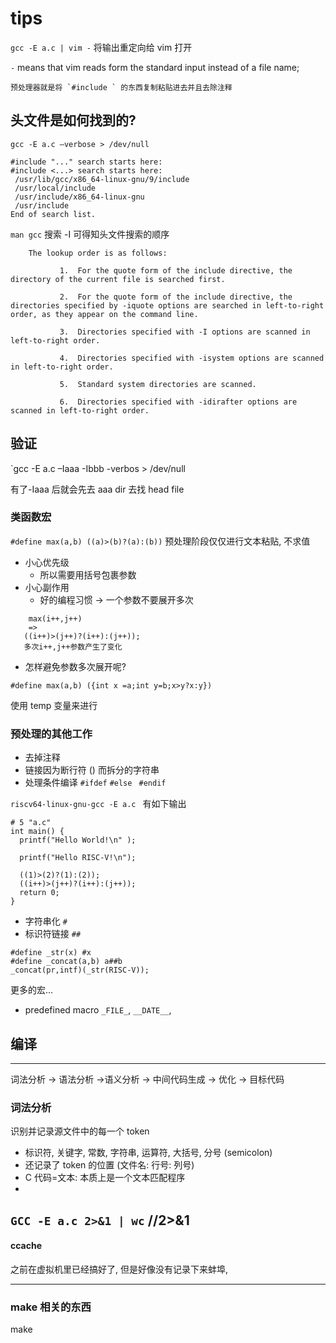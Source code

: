 # tips
`gcc -E a.c | vim -` 将输出重定向给 vim 打开

`-` means that vim reads form the standard input instead of a file name;

	预处理器就是将 `#include ` 的东西复制粘贴进去并且去除注释
## 头文件是如何找到的?
`gcc -E a.c –verbose > /dev/null`
```
#include "..." search starts here:
#include <...> search starts here:
 /usr/lib/gcc/x86_64-linux-gnu/9/include
 /usr/local/include
 /usr/include/x86_64-linux-gnu
 /usr/include
End of search list.
```

`man gcc` 搜索 -I 可得知头文件搜索的顺序

```
    The lookup order is as follows:

           1.  For the quote form of the include directive, the directory of the current file is searched first.

           2.  For the quote form of the include directive, the directories specified by -iquote options are searched in left-to-right order, as they appear on the command line.

           3.  Directories specified with -I options are scanned in left-to-right order.

           4.  Directories specified with -isystem options are scanned in left-to-right order.

           5.  Standard system directories are scanned.

           6.  Directories specified with -idirafter options are scanned in left-to-right order.
```

## 验证

`gcc -E a.c –Iaaa -Ibbb -verbos > /dev/null

有了-Iaaa 后就会先去 aaa dir 去找 head file


### 类函数宏
`#define max(a,b) ((a)>(b)?(a):(b))`
预处理阶段仅仅进行文本粘贴, 不求值
+ 小心优先级
	+ 所以需要用括号包裹参数
+ 小心副作用
	+ 好的编程习惯 -> 一个参数不要展开多次
	
```
	max(i++,j++)
	=>
   ((i++)>(j++)?(i++):(j++));
   多次i++,j++参数产生了变化
```

+ 怎样避免参数多次展开呢?
```
#define max(a,b) ({int x =a;int y=b;x>y?x:y})
```

使用 temp 变量来进行

### 预处理的其他工作
+ 去掉注释
+ 链接因为断行符 (\) 而拆分的字符串
+ 处理条件编译 `#ifdef` `#else ` `#endif` 

`riscv64-linux-gnu-gcc -E a.c `
有如下输出
```
# 5 "a.c"
int main() {
  printf("Hello World!\n" );

  printf("Hello RISC-V!\n");

  ((1)>(2)?(1):(2));
  ((i++)>(j++)?(i++):(j++));
  return 0;
}
```

+ 字符串化 `#`
+ 标识符链接 `##`
```
#define _str(x) #x
#define _concat(a,b) a##b
_concat(pr,intf)(_str(RISC-V));
```

更多的宏...

+ predefined macro
`_FILE_`, `__DATE__`,

## 编译
---
词法分析 -> 语法分析 ->语义分析 -> 中间代码生成 -> 优化 -> 目标代码

### 词法分析
识别并记录源文件中的每一个 token
+ 标识符, 关键字, 常数, 字符串, 运算符, 大括号, 分号 (semicolon)
+ 还记录了 token 的位置 (文件名: 行号: 列号)
+ C 代码=文本: 本质上是一个文本匹配程序
+ 
`GCC -E a.c 2>&1 | wc` //2>&1
---------------
####  ccache

之前在虚拟机里已经搞好了, 但是好像没有记录下来蚌埠,

-------------


### make 相关的东西

make 